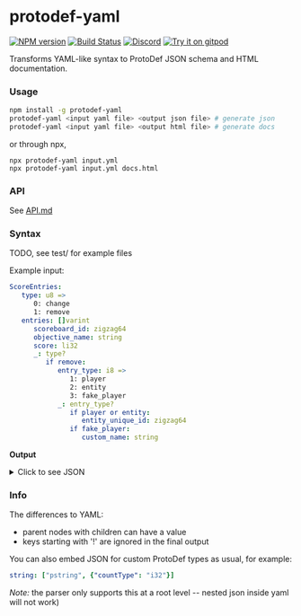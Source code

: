# protodef-yaml
[![NPM version](https://img.shields.io/npm/v/protodef-yaml.svg)](http://npmjs.com/package/protodef-yaml)
[![Build Status](https://github.com/extremeheat/protodef-yaml/workflows/CI/badge.svg)](https://github.com/extremeheat/protodef-yaml/actions?query=workflow%3A%22CI%22)
[![Discord](https://img.shields.io/badge/chat-on%20discord-brightgreen.svg)](https://discord.gg/GsEFRM8)
[![Try it on gitpod](https://img.shields.io/badge/try-on%20gitpod-brightgreen.svg)](https://gitpod.io/#https://github.com/extremeheat/protodef-yaml)

Transforms YAML-like syntax to ProtoDef JSON schema and HTML documentation.

### Usage

```sh
npm install -g protodef-yaml
protodef-yaml <input yaml file> <output json file> # generate json
protodef-yaml <input yaml file> <output html file> # generate docs
```

or through npx,
```
npx protodef-yaml input.yml
npx protodef-yaml input.yml docs.html
```

### API

See [API.md](docs/API.md)

### Syntax
TODO, see test/ for example files

Example input:

```yaml
ScoreEntries:
   type: u8 =>
      0: change
      1: remove
   entries: []varint
      scoreboard_id: zigzag64
      objective_name: string
      score: li32
      _: type?
         if remove:
            entry_type: i8 =>
               1: player
               2: entity
               3: fake_player
            _: entry_type?
               if player or entity:
                  entity_unique_id: zigzag64
               if fake_player:
                  custom_name: string
```

**Output**
<details>
<summary>Click to see JSON</summary>

```json
{
  "ScoreEntries": [
    "container",
    [
      {
        "name": "type",
        "type": [
          "mapper",
          {
            "type": "u8",
            "mappings": {
              "0": "change",
              "1": "remove"
            }
          }
        ]
      },
      {
        "name": "entries",
        "type": [
          "array",
          {
            "countType": "varint",
            "type": [
              "container",
              [
                {
                  "name": "scoreboard_id",
                  "type": "zigzag64"
                },
                {
                  "name": "objective_name",
                  "type": "string"
                },
                {
                  "name": "score",
                  "type": "li32"
                },
                {
                  "anon": true,
                  "type": [
                    "switch",
                    {
                      "compareTo": "../type",
                      "fields": {
                        "remove": [
                          "container",
                          [
                            {
                              "name": "entry_type",
                              "type": [
                                "mapper",
                                {
                                  "type": "i8",
                                  "mappings": {
                                    "1": "player",
                                    "2": "entity",
                                    "3": "fake_player"
                                  }
                                }
                              ]
                            },
                            {
                              "anon": true,
                              "type": [
                                "switch",
                                {
                                  "compareTo": "entry_type",
                                  "fields": {
                                    "player": [
                                      "container",
                                      [
                                        {
                                          "name": "entity_unique_id",
                                          "type": "zigzag64"
                                        }
                                      ]
                                    ],
                                    "entity": [
                                      "container",
                                      [
                                        {
                                          "name": "entity_unique_id",
                                          "type": "zigzag64"
                                        }
                                      ]
                                    ],
                                    "fake_player": [
                                      "container",
                                      [
                                        {
                                          "name": "custom_name",
                                          "type": "string"
                                        }
                                      ]
                                    ]
                                  },
                                  "default": "void"
                                }
                              ]
                            }
                          ]
                        ]
                      },
                      "default": "void"
                    }
                  ]
                }
              ]
            ]
          }
        ]
      }
    ]
  ]
}
```
</details>

### Info

The differences to YAML:
* parent nodes with children can have a value
* keys starting with '!' are ignored in the final output

You can also embed JSON for custom ProtoDef types as usual, for example:

```yaml
string: ["pstring", {"countType": "i32"}]
```

*Note:* the parser only supports this at a root level -- nested json inside yaml will not work)
